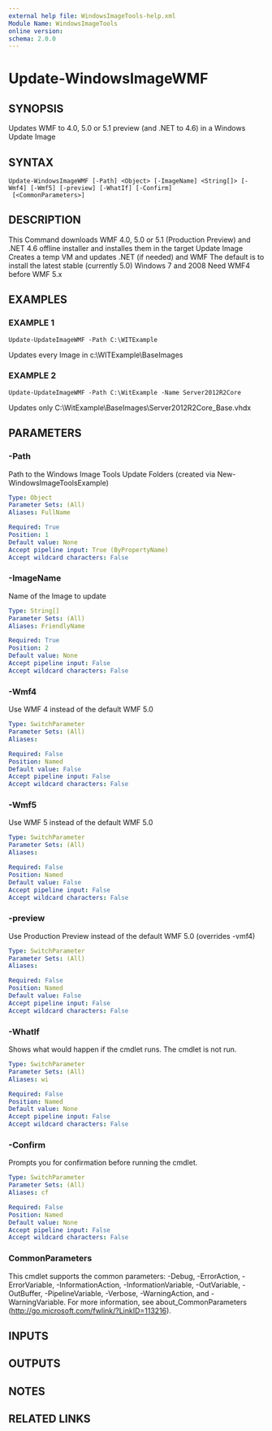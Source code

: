 ```yaml
---
external help file: WindowsImageTools-help.xml
Module Name: WindowsImageTools
online version:
schema: 2.0.0
---
```


# Update-WindowsImageWMF

## SYNOPSIS
Updates WMF to 4.0, 5.0 or 5.1 preview (and .NET to 4.6) in a Windows Update Image

## SYNTAX

```
Update-WindowsImageWMF [-Path] <Object> [-ImageName] <String[]> [-Wmf4] [-Wmf5] [-preview] [-WhatIf] [-Confirm]
 [<CommonParameters>]
```

## DESCRIPTION
This Command downloads WMF 4.0, 5.0 or 5.1 (Production Preview) and .NET 4.6 offline installer and installes them in the target Update Image
Creates a temp VM and updates .NET (if needed) and WMF
The default is to install the latest stable (currently 5.0)
Windows 7 and 2008 Need WMF4 before WMF 5.x

## EXAMPLES

### EXAMPLE 1
```
Update-UpdateImageWMF -Path C:\WITExample
```

Updates every Image in c:\WITExample\BaseImages

### EXAMPLE 2
```
Update-UpdateImageWMF -Path C:\WitExample -Name Server2012R2Core
```

Updates only C:\WitExample\BaseImages\Server2012R2Core_Base.vhdx

## PARAMETERS

### -Path
Path to the Windows Image Tools Update Folders (created via New-WindowsImageToolsExample)

```yaml
Type: Object
Parameter Sets: (All)
Aliases: FullName

Required: True
Position: 1
Default value: None
Accept pipeline input: True (ByPropertyName)
Accept wildcard characters: False
```

### -ImageName
Name of the Image to update

```yaml
Type: String[]
Parameter Sets: (All)
Aliases: FriendlyName

Required: True
Position: 2
Default value: None
Accept pipeline input: False
Accept wildcard characters: False
```

### -Wmf4
Use WMF 4 instead of the default WMF 5.0

```yaml
Type: SwitchParameter
Parameter Sets: (All)
Aliases:

Required: False
Position: Named
Default value: False
Accept pipeline input: False
Accept wildcard characters: False
```

### -Wmf5
Use WMF 5 instead of the default WMF 5.0

```yaml
Type: SwitchParameter
Parameter Sets: (All)
Aliases:

Required: False
Position: Named
Default value: False
Accept pipeline input: False
Accept wildcard characters: False
```

### -preview
Use Production Preview instead of the default WMF 5.0 (overrides -vmf4)

```yaml
Type: SwitchParameter
Parameter Sets: (All)
Aliases:

Required: False
Position: Named
Default value: False
Accept pipeline input: False
Accept wildcard characters: False
```

### -WhatIf
Shows what would happen if the cmdlet runs.
The cmdlet is not run.

```yaml
Type: SwitchParameter
Parameter Sets: (All)
Aliases: wi

Required: False
Position: Named
Default value: None
Accept pipeline input: False
Accept wildcard characters: False
```

### -Confirm
Prompts you for confirmation before running the cmdlet.

```yaml
Type: SwitchParameter
Parameter Sets: (All)
Aliases: cf

Required: False
Position: Named
Default value: None
Accept pipeline input: False
Accept wildcard characters: False
```

### CommonParameters
This cmdlet supports the common parameters: -Debug, -ErrorAction, -ErrorVariable, -InformationAction, -InformationVariable, -OutVariable, -OutBuffer, -PipelineVariable, -Verbose, -WarningAction, and -WarningVariable. For more information, see about_CommonParameters (http://go.microsoft.com/fwlink/?LinkID=113216).

## INPUTS

## OUTPUTS

## NOTES

## RELATED LINKS
